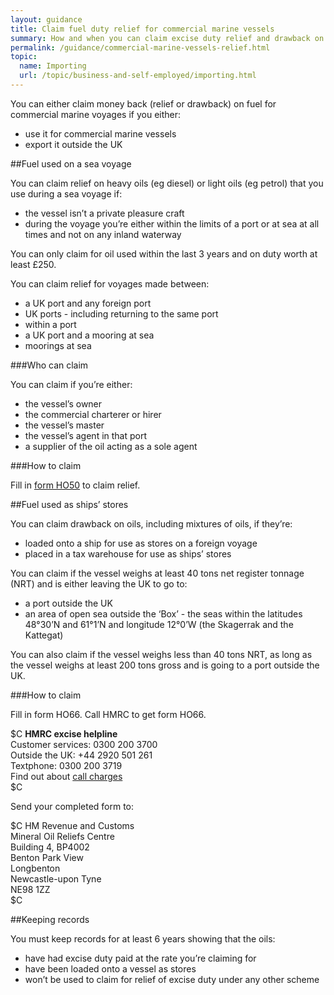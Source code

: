 ```yaml
---
layout: guidance
title: Claim fuel duty relief for commercial marine vessels
summary: How and when you can claim excise duty relief and drawback on fuel used for marine voyages.
permalink: /guidance/commercial-marine-vessels-relief.html
topic:
  name: Importing
  url: /topic/business-and-self-employed/importing.html
---
```

You can either claim money back (relief or drawback) on fuel for commercial marine voyages if you either:

* use it for commercial marine vessels
* export it outside the UK


##Fuel used on a sea voyage

You can claim relief on heavy oils (eg diesel) or light oils (eg petrol) that you use during a sea voyage if:

* the vessel isn’t a private pleasure craft
* during the voyage you’re either within the limits of a port or at sea at all times and not on any inland waterway

You can only claim for oil used within the last 3 years and on duty worth at least £250.

You can claim relief for voyages made between:

* a UK port and any foreign port
* UK ports - including returning to the same port
* within a port
* a UK port and a mooring at sea
* moorings at sea

###Who can claim

You can claim if you’re either:

* the vessel’s owner
* the commercial charterer or hirer
* the vessel’s master
* the vessel’s agent in that port
* a supplier of the oil acting as a sole agent

###How to claim

Fill in [form HO50](/government/publications/fuel-duty-claim-for-repayment-of-excise-duty-on-mineral-oil-used-on-commercial-vessels-ho50) to claim relief.


##Fuel used as ships’ stores

You can claim drawback on oils, including mixtures of oils, if they’re:

* loaded onto a ship for use as stores on a foreign voyage
* placed in a tax warehouse for use as ships’ stores

You can claim if the vessel weighs at least 40 tons net register tonnage (NRT) and is either leaving the UK to go to:

* a port outside the UK 
* an area of open sea outside the ‘Box’ - the seas within the latitudes 48°30’N and 61°1’N and longitude 12°0’W (the Skagerrak and the Kattegat)   

You can also claim if the vessel weighs less than 40 tons NRT, as long as the vessel weighs at least 200 tons gross and is going to a port outside the UK.

###How to claim

Fill in form HO66. Call HMRC to get form HO66.

$C
**HMRC excise helpline**      
Customer services: 0300 200 3700     
Outside the UK: +44 2920 501 261    
Textphone: 0300 200 3719    
Find out about [call charges](/call-charges)       
$C

Send your completed form to:

$C
HM Revenue and Customs    
Mineral Oil Reliefs Centre    
Building 4, BP4002     
Benton Park View     
Longbenton    
Newcastle-upon Tyne    
NE98 1ZZ   
$C

##Keeping records

You must keep records for at least 6 years showing that the oils:

* have had excise duty paid at the rate you’re claiming for
* have been loaded onto a vessel as stores
* won’t be used to claim for relief of excise duty under any other scheme
